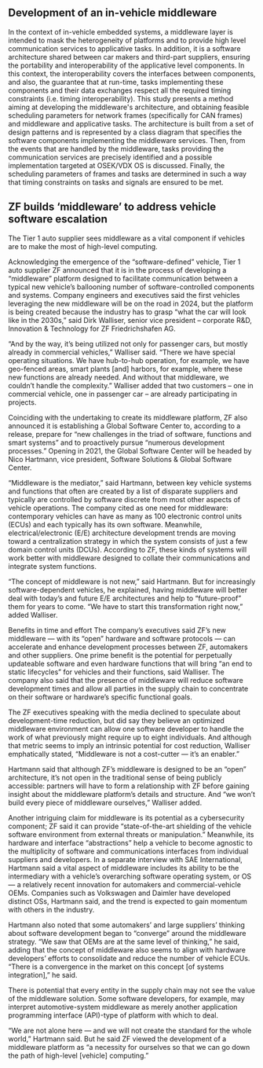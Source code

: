 

## Development of an in-vehicle middleware

In the context of in-vehicle embedded systems, a middleware layer is intended to mask the heterogeneity of platforms and to provide high level communication services to applicative tasks. In addition, it is a software architecture shared between car makers and third-part suppliers, ensuring the portability and interoperability of the applicative level components. In this context, the interoperability covers the interfaces between components, and also, the guarantee that at run-time, tasks implementing these components and their data exchanges respect all the required timing constraints (i.e. timing interoperability). This study presents a method aiming at developing the middleware's architecture, and obtaining feasible scheduling parameters for network frames (specifically for CAN frames) and middleware and applicative tasks. The architecture is built from a set of design patterns and is represented by a class diagram that specifies the software components implementing the middleware services. Then, from the events that are handled by the middleware, tasks providing the communication services are precisely identified and a possible implementation targeted at OSEK/VDX OS is discussed. Finally, the scheduling parameters of frames and tasks are determined in such a way that timing constraints on tasks and signals are ensured to be met.

## ZF builds ‘middleware’ to address vehicle software escalation

The Tier 1 auto supplier sees middleware as a vital component if vehicles are to make the most of high-level computing.

Acknowledging the emergence of the “software-defined” vehicle, Tier 1 auto supplier ZF announced that it is in the process of developing a “middleware” platform designed to facilitate communication between a typical new vehicle’s ballooning number of software-controlled components and systems. Company engineers and executives said the first vehicles leveraging the new middleware will be on the road in 2024, but the platform is being created because the industry has to grasp “what the car will look like in the 2030s,” said Dirk Walliser, senior vice president – corporate R&D, Innovation & Technology for ZF Friedrichshafen AG.

“And by the way, it’s being utilized not only for passenger cars, but mostly already in commercial vehicles,” Walliser said. “There we have special operating situations. We have hub-to-hub operation, for example, we have geo-fenced areas, smart plants [and] harbors, for example, where these new functions are already needed. And without that middleware, we couldn’t handle the complexity.” Walliser added that two customers – one in commercial vehicle, one in passenger car – are already participating in projects.

Coinciding with the undertaking to create its middleware platform, ZF also announced it is establishing a Global Software Center to, according to a release, prepare for “new challenges in the triad of software, functions and smart systems” and to proactively pursue “numerous development processes.” Opening in 2021, the Global Software Center will be headed by Nico Hartmann, vice president, Software Solutions & Global Software Center.

“Middleware is the mediator,” said Hartmann, between key vehicle systems and functions that often are created by a list of disparate suppliers and typically are controlled by software discrete from most other aspects of vehicle operations. The company cited as one need for middleware: contemporary vehicles can have as many as 100 electronic control units (ECUs) and each typically has its own software. Meanwhile, electrical/electronic (E/E) architecture development trends are moving toward a centralization strategy in which the system consists of just a few domain control units (DCUs). According to ZF, these kinds of systems will work better with middleware designed to collate their communications and integrate system functions.

“The concept of middleware is not new,” said Hartmann. But for increasingly software-dependent vehicles, he explained, having middleware will better deal with today’s and future E/E architectures and help to “future-proof” them for years to come. “We have to start this transformation right now,” added Walliser.

Benefits in time and effort
The company’s executives said ZF’s new middleware — with its “open” hardware and software protocols — can accelerate and enhance development processes between ZF, automakers and other suppliers. One prime benefit is the potential for perpetually updateable software and even hardware functions that will bring “an end to static lifecycles” for vehicles and their functions, said Walliser. The company also said that the presence of middleware will reduce software development times and allow all parties in the supply chain to concentrate on their software or hardware’s specific functional goals.

The ZF executives speaking with the media declined to speculate about development-time reduction, but did say they believe an optimized middleware environment can allow one software developer to handle the work of what previously might require up to eight individuals. And although that metric seems to imply an intrinsic potential for cost reduction, Walliser emphatically stated, “Middleware is not a cost-cutter — it’s an enabler.”

Hartmann said that although ZF’s middleware is designed to be an “open” architecture, it’s not open in the traditional sense of being publicly accessible: partners will have to form a relationship with ZF before gaining insight about the middleware platform’s details and structure. And “we won’t build every piece of middleware ourselves,” Walliser added.

Another intriguing claim for middleware is its potential as a cybersecurity component; ZF said it can provide “state-of-the-art shielding of the vehicle software environment from external threats or manipulation.” Meanwhile, its hardware and interface “abstractions” help a vehicle to become agnostic to the multiplicity of software and communications interfaces from individual suppliers and developers. In a separate interview with SAE International, Hartmann said a vital aspect of middleware includes its ability to be the intermediary with a vehicle’s overarching software operating system, or OS — a relatively recent innovation for automakers and commercial-vehicle OEMs. Companies such as Volkswagen and Daimler have developed distinct OSs, Hartmann said, and the trend is expected to gain momentum with others in the industry.

Hartmann also noted that some automakers’ and large suppliers’ thinking about software development began to “converge” around the middleware strategy. “We saw that OEMs are at the same level of thinking,” he said, adding that the concept of middleware also seems to align with hardware developers’ efforts to consolidate and reduce the number of vehicle ECUs. “There is a convergence in the market on this concept [of systems integration],” he said.

There is potential that every entity in the supply chain may not see the value of the middleware solution. Some software developers, for example, may interpret automotive-system middleware as merely another application programming interface (API)-type of platform with which to deal.

“We are not alone here — and we will not create the standard for the whole world,” Hartmann said. But he said ZF viewed the development of a middleware platform as “a necessity for ourselves so that we can go down the path of high-level [vehicle] computing.”